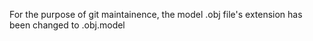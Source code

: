 For the purpose of git maintainence, the model .obj file's extension has been changed to .obj.model
